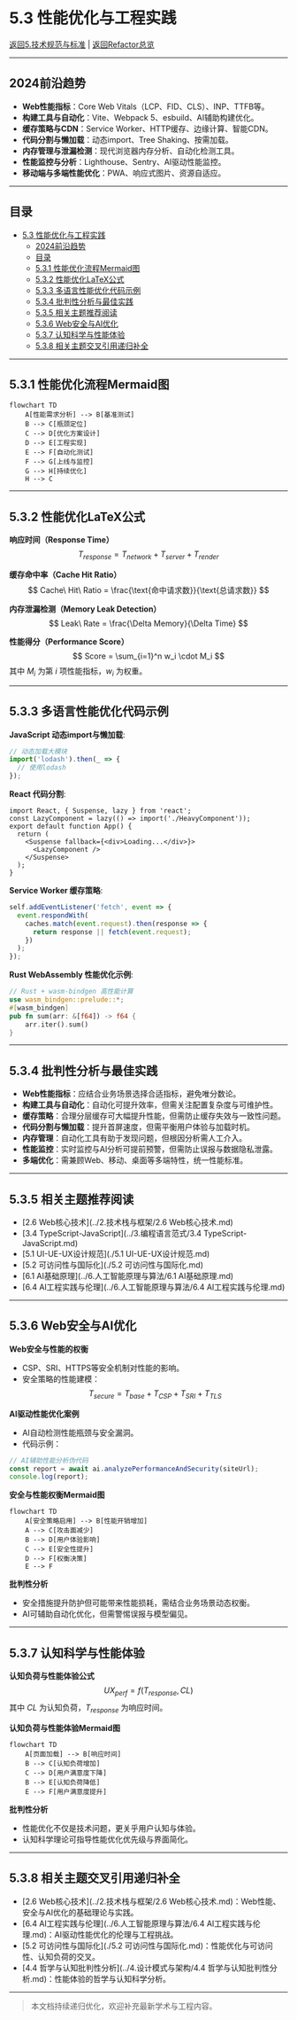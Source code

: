 # 5.3 性能优化与工程实践

[返回5.技术规范与标准](./README.md) | [返回Refactor总览](../README.md)

---

## 2024前沿趋势

- **Web性能指标**：Core Web Vitals（LCP、FID、CLS）、INP、TTFB等。
- **构建工具与自动化**：Vite、Webpack 5、esbuild、AI辅助构建优化。
- **缓存策略与CDN**：Service Worker、HTTP缓存、边缘计算、智能CDN。
- **代码分割与懒加载**：动态import、Tree Shaking、按需加载。
- **内存管理与泄漏检测**：现代浏览器内存分析、自动化检测工具。
- **性能监控与分析**：Lighthouse、Sentry、AI驱动性能监控。
- **移动端与多端性能优化**：PWA、响应式图片、资源自适应。

---

## 目录

- [5.3 性能优化与工程实践](#53-性能优化与工程实践)
  - [2024前沿趋势](#2024前沿趋势)
  - [目录](#目录)
  - [5.3.1 性能优化流程Mermaid图](#531-性能优化流程mermaid图)
  - [5.3.2 性能优化LaTeX公式](#532-性能优化latex公式)
  - [5.3.3 多语言性能优化代码示例](#533-多语言性能优化代码示例)
  - [5.3.4 批判性分析与最佳实践](#534-批判性分析与最佳实践)
  - [5.3.5 相关主题推荐阅读](#535-相关主题推荐阅读)
  - [5.3.6 Web安全与AI优化](#536-web安全与ai优化)
  - [5.3.7 认知科学与性能体验](#537-认知科学与性能体验)
  - [5.3.8 相关主题交叉引用递归补全](#538-相关主题交叉引用递归补全)

---

## 5.3.1 性能优化流程Mermaid图

```mermaid
flowchart TD
    A[性能需求分析] --> B[基准测试]
    B --> C[瓶颈定位]
    C --> D[优化方案设计]
    D --> E[工程实现]
    E --> F[自动化测试]
    F --> G[上线与监控]
    G --> H[持续优化]
    H --> C
```

---

## 5.3.2 性能优化LaTeX公式

**响应时间（Response Time）**
$$
T_{response} = T_{network} + T_{server} + T_{render}
$$

**缓存命中率（Cache Hit Ratio）**
$$
Cache\ Hit\ Ratio = \frac{\text{命中请求数}}{\text{总请求数}}
$$

**内存泄漏检测（Memory Leak Detection）**
$$
Leak\ Rate = \frac{\Delta Memory}{\Delta Time}
$$

**性能得分（Performance Score）**
$$
Score = \sum_{i=1}^n w_i \cdot M_i
$$
其中 $M_i$ 为第 $i$ 项性能指标，$w_i$ 为权重。

---

## 5.3.3 多语言性能优化代码示例

**JavaScript 动态import与懒加载**:

```js
// 动态加载大模块
import('lodash').then(_ => {
  // 使用lodash
});
```

**React 代码分割**:

```tsx
import React, { Suspense, lazy } from 'react';
const LazyComponent = lazy(() => import('./HeavyComponent'));
export default function App() {
  return (
    <Suspense fallback={<div>Loading...</div>}>
      <LazyComponent />
    </Suspense>
  );
}
```

**Service Worker 缓存策略**:

```js
self.addEventListener('fetch', event => {
  event.respondWith(
    caches.match(event.request).then(response => {
      return response || fetch(event.request);
    })
  );
});
```

**Rust WebAssembly 性能优化示例**:

```rust
// Rust + wasm-bindgen 高性能计算
use wasm_bindgen::prelude::*;
#[wasm_bindgen]
pub fn sum(arr: &[f64]) -> f64 {
    arr.iter().sum()
}
```

---

## 5.3.4 批判性分析与最佳实践

- **Web性能指标**：应结合业务场景选择合适指标，避免唯分数论。
- **构建工具与自动化**：自动化可提升效率，但需关注配置复杂度与可维护性。
- **缓存策略**：合理分层缓存可大幅提升性能，但需防止缓存失效与一致性问题。
- **代码分割与懒加载**：提升首屏速度，但需平衡用户体验与加载时机。
- **内存管理**：自动化工具有助于发现问题，但根因分析需人工介入。
- **性能监控**：实时监控与AI分析可提前预警，但需防止误报与数据隐私泄露。
- **多端优化**：需兼顾Web、移动、桌面等多端特性，统一性能标准。

---

## 5.3.5 相关主题推荐阅读

- [2.6 Web核心技术](../2.技术栈与框架/2.6 Web核心技术.md)
- [3.4 TypeScript-JavaScript](../3.编程语言范式/3.4 TypeScript-JavaScript.md)
- [5.1 UI-UE-UX设计规范](./5.1 UI-UE-UX设计规范.md)
- [5.2 可访问性与国际化](./5.2 可访问性与国际化.md)
- [6.1 AI基础原理](../6.人工智能原理与算法/6.1 AI基础原理.md)
- [6.4 AI工程实践与伦理](../6.人工智能原理与算法/6.4 AI工程实践与伦理.md)

---

## 5.3.6 Web安全与AI优化

**Web安全与性能的权衡**
- CSP、SRI、HTTPS等安全机制对性能的影响。
- 安全策略的性能建模：
$$
T_{secure} = T_{base} + T_{CSP} + T_{SRI} + T_{TLS}
$$

**AI驱动性能优化案例**
- AI自动检测性能瓶颈与安全漏洞。
- 代码示例：
```js
// AI辅助性能分析伪代码
const report = await ai.analyzePerformanceAndSecurity(siteUrl);
console.log(report);
```

**安全与性能权衡Mermaid图**
```mermaid
flowchart TD
    A[安全策略启用] --> B[性能开销增加]
    A --> C[攻击面减少]
    B --> D[用户体验影响]
    C --> E[安全性提升]
    D --> F[权衡决策]
    E --> F
```

**批判性分析**
- 安全措施提升防护但可能带来性能损耗，需结合业务场景动态权衡。
- AI可辅助自动化优化，但需警惕误报与模型偏见。

---

## 5.3.7 认知科学与性能体验

**认知负荷与性能体验公式**
$$
UX_{perf} = f(T_{response}, CL)
$$
其中 $CL$ 为认知负荷，$T_{response}$ 为响应时间。

**认知负荷与性能体验Mermaid图**
```mermaid
flowchart TD
    A[页面加载] --> B[响应时间]
    B --> C[认知负荷增加]
    C --> D[用户满意度下降]
    B --> E[认知负荷降低]
    E --> F[用户满意度提升]
```

**批判性分析**
- 性能优化不仅是技术问题，更关乎用户认知与体验。
- 认知科学理论可指导性能优化优先级与界面简化。

---

## 5.3.8 相关主题交叉引用递归补全

- [2.6 Web核心技术](../2.技术栈与框架/2.6 Web核心技术.md)：Web性能、安全与AI优化的基础理论与实践。
- [6.4 AI工程实践与伦理](../6.人工智能原理与算法/6.4 AI工程实践与伦理.md)：AI驱动性能优化的伦理与工程挑战。
- [5.2 可访问性与国际化](./5.2 可访问性与国际化.md)：性能优化与可访问性、认知负荷的交叉。
- [4.4 哲学与认知批判性分析](../4.设计模式与架构/4.4 哲学与认知批判性分析.md)：性能体验的哲学与认知科学分析。

---

> 本文档持续递归优化，欢迎补充最新学术与工程内容。
